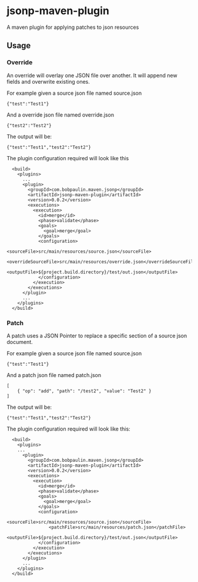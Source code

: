 # jsonp-maven-plugin
A maven plugin for applying patches to json resources

## Usage

### Override

An override will overlay one JSON file over another.  It will append new fields and overwrite existing ones. 

For example given a source json file named source.json

```
{"test":"Test1"}
```

And a override json file named override.json

```
{"test2":"Test2"}
```

The output will be:

```
{"test":"Test1","test2":"Test2"}
```

The plugin configuration required will look like this

```
  <build>
    <plugins>
      ...
      <plugin>
        <groupId>com.bobpaulin.maven.jsonp</groupId>
        <artifactId>jsonp-maven-plugin</artifactId>
        <version>0.0.2</version>
        <executions>
          <execution>
            <id>merge</id>
            <phase>validate</phase>
            <goals>
              <goal>merge</goal>
            </goals>
            <configuration>
                <sourceFile>src/main/resources/source.json</sourceFile>
                <overrideSourceFile>src/main/resources/override.json</overrideSourceFile>
                <outputFile>${project.build.directory}/test/out.json</outputFile>
            </configuration>
          </execution>
        </executions>
      </plugin>
      ...
    </plugins>
  </build>
```

### Patch

A patch uses a JSON Pointer to replace a specific section of a source json document.

For example given a source json file named source.json

```
{"test":"Test1"}
```

And a patch json file named patch.json

```
[
    { "op": "add", "path": "/test2", "value": "Test2" }
]
```

The output will be:

```
{"test":"Test1","test2":"Test2"}
```

The plugin configuration required will look like this:

```
  <build>
    <plugins>
    ...
      <plugin>
        <groupId>com.bobpaulin.maven.jsonp</groupId>
        <artifactId>jsonp-maven-plugin</artifactId>
        <version>0.0.2</version>
        <executions>
          <execution>
            <id>merge</id>
            <phase>validate</phase>
            <goals>
              <goal>merge</goal>
            </goals>
            <configuration>
                <sourceFile>src/main/resources/source.json</sourceFile>
                <patchFile>src/main/resources/patch.json</patchFile>
                <outputFile>${project.build.directory}/test/out.json</outputFile>
            </configuration>
          </execution>
        </executions>
      </plugin>
      ...
    </plugins>
  </build>
```

